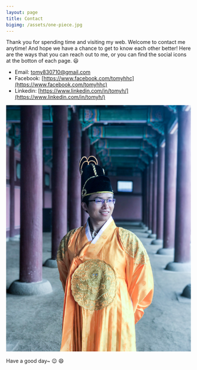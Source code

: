 ```yaml
---
layout: page
title: Contact
bigimg: /assets/one-piece.jpg
---
```


Thank you for spending time and visiting my web. Welcome to contact me anytime! And hope we have a chance to get to know each other better! Here are the ways that you can reach out to me, or you can find the social icons at the botton of each page. :smiley:

* Email: [tomy830710@gmail.com](mailto:tomy830710@gmail.com)
* Facebook: [https://www.facebook.com/tomyhhc](https://www.facebook.com/tomyhhc)
* Linkedin: [https://www.linkedin.com/in/tomyh/](https://www.linkedin.com/in/tomyh/)

![黃上](/assets/kingTomy.JPG)

Have a good day~ :wink: :smile: 

<!--<iframe src="https://docs.google.com/forms/d/e/1FAIpQLSc2SngnqnI_c--X0yhQrerCvHW_Fel1OzOFsPIjv7-t8V73Xw/viewform?embedded=true" width="800" height="600" frameborder="0" marginheight="0" marginwidth="0">Loading...</iframe>-->
